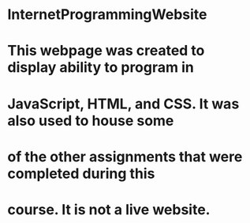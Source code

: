 # InternetProgrammingWebsite

# This webpage was created to display ability to program in
# JavaScript, HTML, and CSS. It was also used to house some
# of the other assignments that were completed during this
# course. It is not a live website. 
